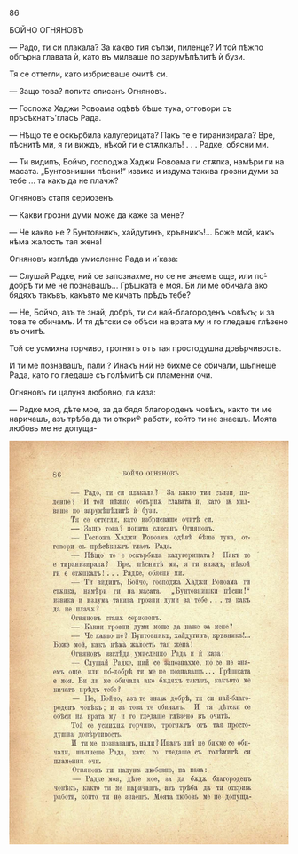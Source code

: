 ﻿86

БОЙЧО ОГНЯНОВЪ

— Радо, ти си плакала? За какво тия сълзи, пиленце? И той пѣжпо обгърна главата ѝ, като въ милваше по зарумѣпѣлитѣ ѝ бузи.

Тя се оттегли, като избрисваше очитѣ си.

— Защо това? попита слисанъ Огняновъ.

— Госпожа Хаджи Ровоама одѣвѣ бѣше тука, отговори съ прѣсѣкнатъ'гласъ Рада.

— Нѣщо те е оскърбила калугерицата? Пакъ те е тиранизирала? Вре, пѣснитѣ ми, я ги виждъ, нѣкой ги е стѫпкалъ! . . . Радке, обясни ми.

— Ти видипъ, Бойчо, господжа Хаджи Ровоама ги стѫпка, намѣри ги на масата. „Бунтовнишки пѣсни!“ извика и издума такива грозни думи за тебе ... та какъ да не плачж?

Огняновъ стапя сериозенъ.

— Какви грозни думи може да каже за мене?

— Че какво не ? Бунтовникъ, хайдутинъ, кръвникъ!... Боже мой, какъ нѣма жалость тая жена!

Огняновъ изглѣда умисленно Рада и и́ каза:

— Слушай Радке, ний се запознахме, но се не знаемъ още, или по́-добрѣ ти ме не познавашъ... Грѣшката е моя. Би ли ме обичала ако бядяхъ такъвъ, какъвто ме кичатъ прѣдъ тебе?

— Не, Бойчо, азъ те знай; добрѣ, ти си най-благороденъ човѣкъ; и за това те обичамъ. И тя дѣтски се обѣси на врата му и го гледаше глѣзено въ очитѣ.

Той се усмихна горчиво, трогнятъ отъ тая простодушна довѣрчивость.

И ти ме познавашъ, пали ? Инакъ ний не бихме се обичали, шъпнеше Рада, като го гледаше съ голѣмитѣ си пламенни очи.

Огняновъ ги цалуня любовно, па каза:

— Радке моя, дѣте мое, за да бядя благороденъ човѣкъ, както ти ме наричашъ, азъ трѣба да ти откри® работи, който ти не знаешъ. Моята любовь ме не допуща-

![original](images/101.jpg)

